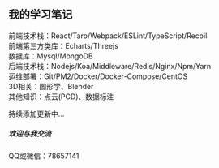 ## 我的学习笔记
前端技术栈：React/Taro/Webpack/ESLint/TypeScript/Recoil  
前端第三方类库：Echarts/Threejs  
数据库：Mysql/MongoDB  
后端技术栈：Nodejs/Koa/Middleware/Redis/Nginx/Npm/Yarn  
运维部署：Git/PM2/Docker/Docker-Compose/CentOS  
3D相关：图形学、Blender  
其他知识：点云(PCD)、数据标注


持续添加更新中...

##### 欢迎与我交流
QQ或微信：78657141
